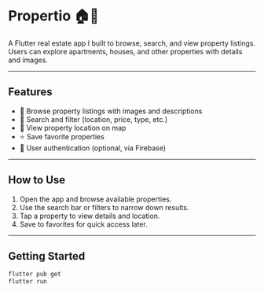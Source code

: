 # Propertio 🏠📱

A Flutter real estate app I built to browse, search, and view property listings.  
Users can explore apartments, houses, and other properties with details and images.

---

## Features
- 🏡 Browse property listings with images and descriptions  
- 🔎 Search and filter (location, price, type, etc.)  
- 📍 View property location on map  
- ⭐ Save favorite properties  
- 👤 User authentication (optional, via Firebase)  

---

## How to Use
1. Open the app and browse available properties.  
2. Use the search bar or filters to narrow down results.  
3. Tap a property to view details and location.  
4. Save to favorites for quick access later.  

---

## Getting Started
```bash
flutter pub get
flutter run

